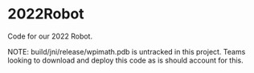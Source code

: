 # 2022Robot
 Code for our 2022 Robot.

NOTE: build/jni/release/wpimath.pdb is untracked in this project. Teams looking to download and
deploy this code as is should account for this.